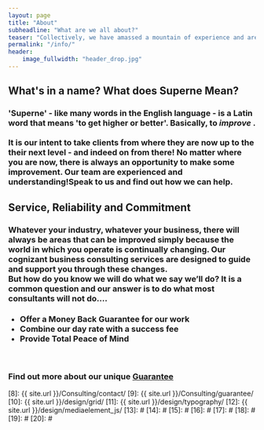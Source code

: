 ```yaml
---
layout: page
title: "About"
subheadline: "What are we all about?"
teaser: "Collectively, we have amassed a mountain of experience and are now applying it to as many SME operations as we can...Why? Simply to help the small organisation to become larger fish in the ocean"
permalink: "/info/"
header:
    image_fullwidth: "header_drop.jpg"
---
```


## What's in a name? What does Superne Mean?
<h3>
'Superne' - like many words in the English language - is a Latin word that means 'to get  higher or better'.  Basically, to <em><b> improve </b></em>.  
<br><br>
It is our intent to take clients from where they are now up to the their next level - and indeed on from there!  No matter where you are now, there is always an opportunity to make some improvement.  Our team are experienced and understanding!Speak to us
and find out how we can help.
</h3>

## Service, Reliability and Commitment
<h3>Whatever your industry, whatever your business, there will always be areas that can be improved simply because the world in which you operate is continually changing. Our cognizant business consulting services are designed to guide and support you through these changes.
<br>
But how do you know we will do what we say we’ll do?  It is a common question and our answer is to do what most consultants will not do....
<br></h3>
<ul><h3>
  <li>Offer a Money Back Guarantee for our work</li>
  <li>Combine our day rate with a success fee</li>
  <li>Provide Total Peace of Mind</li>
</h3></ul><br>

<h3>Find out more about our unique <a href= "{{ site.url }}/Consulting/pages/guarantee/" > Guarantee </a>
</h3>





 [1]: /contact/
 [2]: http://mademistakes.com/work/jekyll-themes/
 [3]: http://automattic.com/
 [4]: http://alistapart.com/
 [5]: http://www.smashingmagazine.com/
 [6]: https://github.com/
 [7]: http://sauer.io
 [8]: {{ site.url }}/Consulting/contact/
 [9]: {{ site.url }}/Consulting/guarantee/
 [10]: {{ site.url }}/design/grid/
 [11]: {{ site.url }}/design/typography/
 [12]: {{ site.url }}/design/mediaelement_js/
 [13]: #
 [14]: #
 [15]: #
 [16]: #
 [17]: #
 [18]: #
 [19]: #
 [20]: #
